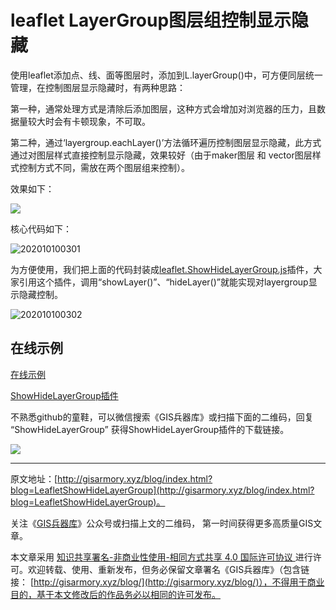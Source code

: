 # leaflet LayerGroup图层组控制显示隐藏
使用leaflet添加点、线、面等图层时，添加到L.layerGroup()中，可方便同层统一管理，在控制图层显示隐藏时，有两种思路：

第一种，通常处理方式是清除后添加图层，这种方式会增加对浏览器的压力，且数据量较大时会有卡顿现象，不可取。

第二种，通过‘layergroup.eachLayer()’方法循环遍历控制图层显示隐藏，此方式通过对图层样式直接控制显示隐藏，效果较好（由于maker图层 和 vector图层样式控制方式不同，需放在两个图层组来控制）。

效果如下：



![](http://blogimage.gisarmory.xyz/202010100301.gif)



核心代码如下：



![202010100301](http://blogimage.gisarmory.xyz/202010100301.png)



为方便使用，我们把上面的代码封装成[leaflet.ShowHideLayerGroup.js](http://gisarmory.xyz/blog/index.html?source=leafletMapCorrection)插件，大家引用这个插件，调用“showLayer()”、“hideLayer()”就能实现对layergroup显示隐藏控制。



![202010100302](http://blogimage.gisarmory.xyz/202010100302.png)


## 在线示例

[在线示例](http://gisarmory.xyz/blog/index.html?demo=LeafletShowHideLayerGroup)

[ShowHideLayerGroup插件](http://gisarmory.xyz/blog/index.html?source=LeafletShowHideLayerGroup)

不熟悉github的童鞋，可以微信搜索《GIS兵器库》或扫描下面的二维码，回复 “ShowHideLayerGroup” 获得ShowHideLayerGroup插件的下载链接。

![](http://blogimage.gisarmory.xyz/20200923063756.png)




* * *

原文地址：[http://gisarmory.xyz/blog/index.html?blog=LeafletShowHideLayerGroup](http://gisarmory.xyz/blog/index.html?blog=LeafletShowHideLayerGroup)。

关注《[GIS兵器库](http://gisarmory.xyz/blog/index.html?blog=wechat)》公众号或扫描上文的二维码， 第一时间获得更多高质量GIS文章。

本文章采用 [知识共享署名-非商业性使用-相同方式共享 4.0 国际许可协议 ](https://creativecommons.org/licenses/by-nc-sa/4.0/deed.zh)进行许可。欢迎转载、使用、重新发布，但务必保留文章署名《GIS兵器库》（包含链接：  [http://gisarmory.xyz/blog/](http://gisarmory.xyz/blog/)），不得用于商业目的，基于本文修改后的作品务必以相同的许可发布。